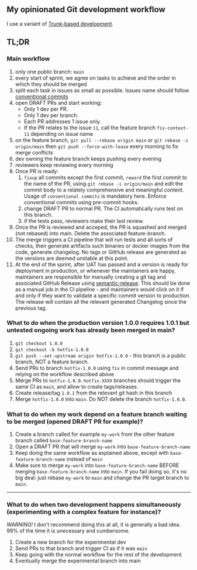 ## My opinionated Git development workflow

I use a variant of [Trunk-based development](https://platform.deloitte.com.au/articles/semantic-versioning-with-conventional-commits).

## TL;DR

### Main workflow

1. only one public branch: `main`
1. every start of sprint, we agree on tasks to achieve and the order in which they should be merged
1. split each task in issues as small as possible. Issues name should follow [conventional commits](https://www.conventionalcommits.org/en/v1.0.0/)
1. open DRAFT PRs and start working: 
	- Only 1 dev per PR. 
	- Only 1 dev per branch. 
	- Each PR addresses 1 issue only. 
	- If the PR relates to the issue `11`, call the feature branch `fix-context-11` depending on issue name
1. on the feature branch, `git pull --rebase origin main` or `git rebase -i origin/main` then `git push --force-with-lease` every morning to fix merge conflicts
1. dev owning the feature branch keeps pushing every evening
1. reviewers keep reviewing every morning
1. Once PR is ready:
	1. `fixup` all commits except the first commit, `reword` the first commit to the name of the PR, using `git rebase -i origin/main` and edit the commit body to a relately comprehensive and meaningful content. Usage of `conventional commits` is mandatory here. Enforce conventional commits using pre-commit hooks.
	1. change DRAFT PR to normal PR. The CI automatically runs test on this branch.
	1. if the tests pass, reviewers make their last review.
1. Once the PR is reviewed and acceped, the PR is squashed and merged (not rebased) into main. Delete the associated feature-branch.
1. The merge triggers a CI pipeline that will run tests and all sorts of checks, then generate artifacts such binaries or docker images from the code, generate changelog. No tags or GitHub release are generated as the versions are deemed unstable at this point.
1. At the end of the sprint, after UAT has passed and a version is ready for deployment in production, or whenever the maintainers are happy, maintainers are responsible for manually creating a git tag and associated GitHub Release using [semantic-release](https://github.com/semantic-release/semantic-release). This should be done as a manual job in the CI pipeline - and maintainers would click on it if and only if they want to validate a specific commit version to production. The release will contain all the relevant generated Changelog since the previous tag.

### What to do when the production version 1.0.0 requires 1.0.1 but untested ongoing work has already been merged in main?

1. `git checkout 1.0.0`
1. `git checkout -b hotfix-1.0.0`
1. `git push --set-upstream origin hotfix-1.0.0` - this branch is a public branch, NOT a feature branch.
1. Send PRs to branch `hotfix-1.0.0` using `fix` in commit message and relying on the workflow described above
1. Merge PRs to `hotfix-1.0.0`. `hotfix-XXXX` branches should trigger the same CI as `main`, and allow to create tags/releases.
1. Create release/tag `1.0.1` from the relevant git hash in this branch
1. Merge `hotfix-1.0.0` into `main`. Do NOT delete the branch `hotfix-1.0.0`.

### What to do when my work depend on a feature branch waiting to be merged (opened DRAFT PR for example)?

1. Create a branch called for example `my-work` from the other feature branch called `base-feature-branch-name`
1. Open a DRAFT PR that will merge `my-work` into `base-feature-branch-name`
1. Keep doing the same workflow as explained above, except with `base-feature-branch-name` instead of `main`
1. Make sure to merge `my-work` into `base-feature-branch-name` BEFORE merging `base-feature-branch-name` into `main`. If you fail doing so, it's no big deal: just rebase `my-work` to `main` and change the PR target branch to `main`.

---

### What to do when two development happens simultaneously (experimenting with a complex feature for instance)?

_WARNING!_ I don't recommend doing this at all, it is generally a bad idea. 99% of the time it is unecessary and cumbersome.

1. Create a new branch for the experimental dev
1. Send PRs to that branch and trigger CI as if it was `main`
1. Keep going with the normal workflow for the rest of the development
1. Eventually merge the experimental branch into main


